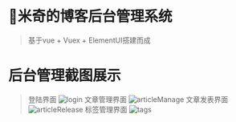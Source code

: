 # :cactus:米奇的博客后台管理系统

> 基于vue + Vuex + ElementUI搭建而成

# 后台管理截图展示
> 登陆界面
![login](http://ftp.mickey-nbut.cn/login.PNG)
> 文章管理界面
![articleManage](http://ftp.mickey-nbut.cn/articlemanage.PNG)
>文章发表界面
![articleRelease](http://ftp.mickey-nbut.cn/articleRelease.PNG)
> 标签管理界面
![tags](http://ftp.mickey-nbut.cn/tagsAdd.PNG)
